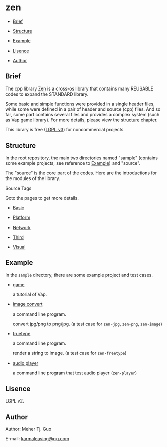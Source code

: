 # zen

- [Brief](#brief)

- [Structure](#structure)

- [Example](#example)

- [Lisence](#lisence)

- [Author](#author)

## Brief

 The cpp library [Zen](#zen) is a cross-os library that contains many REUSABLE codes to expand the STANDARD library.

 Some basic and simple functions were provided in a single header files, while some were defined in a pair of header and source (cpp) files. And so far, some part contains several files and provides a complex system (such as [Vap](#vap) game library). For more details, please view the [structure](#structure) chapter.

 This library is free ([LGPL v3](#https://www.gnu.org/licenses/lgpl-3.0.en.html)) for noncommercial projects.

## Structure

In the root repository, the main two directories named "sample" (contains some example projects, see reference to [Example](#example)) and "source".

The "source" is the core part of the codes. Here are the introductions for the modules of the library.

Source Tags

Goto the pages to get more details.

- [Basic](source/basic/README.md)

- [Platform](source/platform/README.md)

- [Network](source/network/README.md)

- [Third](source/third/README.md)

- [Visual](source/visual/README.md)

## Example

In the `sample` directory, there are some example project and test cases.

- [game](sample/game)

  a tutorial of Vap.

- [image convert](sample/image_convert)

  a command line program.

  convert jpg/png to png/jpg. (a test case for `zen-jpg`, `zen-png`, `zen-image`)

- [truetype](sample/truetype)

  a command line program.

  render a string to image. (a test case for `zen-freetype`)
  
- [audio player](sample/audio_player)

  a command line program that test audio player (`zen-player`)

## Lisence

LGPL v2.

## Author

Author: Meher Tj. Guo

E-mail: karmaleaving@qq.com
